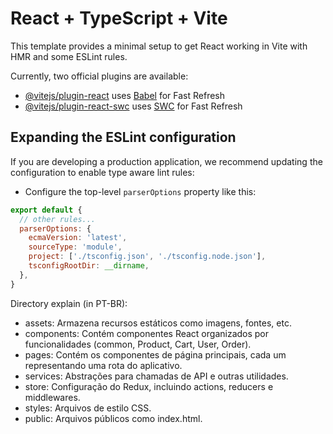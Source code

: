 # React + TypeScript + Vite

This template provides a minimal setup to get React working in Vite with HMR and some ESLint rules.

Currently, two official plugins are available:

- [@vitejs/plugin-react](https://github.com/vitejs/vite-plugin-react/blob/main/packages/plugin-react/README.md) uses [Babel](https://babeljs.io/) for Fast Refresh
- [@vitejs/plugin-react-swc](https://github.com/vitejs/vite-plugin-react-swc) uses [SWC](https://swc.rs/) for Fast Refresh

## Expanding the ESLint configuration

If you are developing a production application, we recommend updating the configuration to enable type aware lint rules:

- Configure the top-level `parserOptions` property like this:

```js
export default {
  // other rules...
  parserOptions: {
    ecmaVersion: 'latest',
    sourceType: 'module',
    project: ['./tsconfig.json', './tsconfig.node.json'],
    tsconfigRootDir: __dirname,
  },
}
```

Directory explain (in PT-BR):

- assets: Armazena recursos estáticos como imagens, fontes, etc.
- components: Contém componentes React organizados por funcionalidades (common, Product, Cart, User, Order).
- pages: Contém os componentes de página principais, cada um representando uma rota do aplicativo.
- services: Abstrações para chamadas de API e outras utilidades.
- store: Configuração do Redux, incluindo actions, reducers e middlewares.
- styles: Arquivos de estilo CSS.
- public: Arquivos públicos como index.html.
